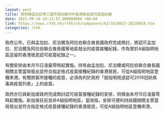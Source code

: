 ```yaml
---
layout: post
title: 政府稱孟加拉等三國所發紀錄可作香港居民認可疫苗紀錄
date: 2021-09-10 19:13:57.000000000 +08:00
link: https://news.rthk.hk/rthk/ch/component/k2/1610017-20210910.htm
categories: rthk
---
```


政府公布，已與孟加拉、尼泊爾及阿拉伯聯合酋長國政府完成商討，將認可孟加拉、尼泊爾及阿拉伯聯合酋長國等地區發出的疫苗接種紀錄，作為曾於A組指明地區逗留的香港居民認可疫苗紀錄之一。

有關安排由本月15日凌晨零時起實施。持有由孟加拉、尼泊爾或阿拉伯聯合酋長國相關主管當局發出並符合指定格式疫苗接種紀錄的香港居民，可從A組指明地區登機來港。有關旅客所接種的疫苗，必須為列於政府「就指明用途認可2019冠狀病毒病疫苗列表」上的疫苗。
 
政府亦已與新加坡政府完成商討認可疫苗接種紀錄的安排，同樣由本月15日凌晨零時起實施。新加坡目前並非A組指明地區，當局指，安排可便利持該國相關主管當局發出並符合指定格式疫苗接種紀錄的香港居民，可從A組指明地區登機來港。
